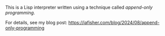 This is a Lisp interpreter written using a technique called *append-only programming*.

For details, see my blog post: <https://iafisher.com/blog/2024/08/append-only-programming>
